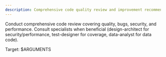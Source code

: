 ```yaml
---
description: Comprehensive code quality review and improvement recommendations
---
```


Conduct comprehensive code review covering quality, bugs, security, and performance. Consult specialists when beneficial (design-architect for security/performance, test-designer for coverage, data-analyst for data code).

Target: $ARGUMENTS